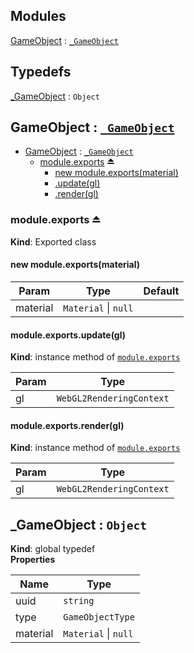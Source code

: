 ## Modules

<dl>
<dt><a href="#module_GameObject">GameObject</a> : <code><a href="#_GameObject">_GameObject</a></code></dt>
<dd></dd>
</dl>

## Typedefs

<dl>
<dt><a href="#_GameObject">_GameObject</a> : <code>Object</code></dt>
<dd></dd>
</dl>

<a name="module_GameObject"></a>

## GameObject : [<code>\_GameObject</code>](#_GameObject)

* [GameObject](#module_GameObject) : [<code>\_GameObject</code>](#_GameObject)
    * [module.exports](#exp_module_GameObject--module.exports) ⏏
        * [new module.exports(material)](#new_module_GameObject--module.exports_new)
        * [.update(gl)](#module_GameObject--module.exports+update)
        * [.render(gl)](#module_GameObject--module.exports+render)

<a name="exp_module_GameObject--module.exports"></a>

### module.exports ⏏
**Kind**: Exported class  
<a name="new_module_GameObject--module.exports_new"></a>

#### new module.exports(material)

| Param | Type | Default |
| --- | --- | --- |
| material | <code>Material</code> \| <code>null</code> | <code></code> | 

<a name="module_GameObject--module.exports+update"></a>

#### module.exports.update(gl)
**Kind**: instance method of [<code>module.exports</code>](#exp_module_GameObject--module.exports)  

| Param | Type |
| --- | --- |
| gl | <code>WebGL2RenderingContext</code> | 

<a name="module_GameObject--module.exports+render"></a>

#### module.exports.render(gl)
**Kind**: instance method of [<code>module.exports</code>](#exp_module_GameObject--module.exports)  

| Param | Type |
| --- | --- |
| gl | <code>WebGL2RenderingContext</code> | 

<a name="_GameObject"></a>

## \_GameObject : <code>Object</code>
**Kind**: global typedef  
**Properties**

| Name | Type |
| --- | --- |
| uuid | <code>string</code> | 
| type | <code>GameObjectType</code> | 
| material | <code>Material</code> \| <code>null</code> | 

